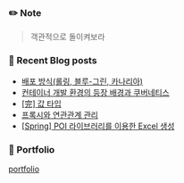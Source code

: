 ### ✏️ Note
> 객관적으로 돌이켜보라

### 📕 Recent Blog posts
<!-- BLOG-POST-LIST:START -->
- [배포 방식&lpar;롤링, 블루-그린, 카나리아&rpar;](https://kingpiggylab.tistory.com/367)
- [컨테이너 개발 환경의 등장 배경과 쿠버네티스](https://kingpiggylab.tistory.com/366)
- [[完] 값 타입](https://kingpiggylab.tistory.com/364)
- [프록시와 연관관계 관리](https://kingpiggylab.tistory.com/363)
- [[Spring] POI 라이브러리를 이용한 Excel 생성](https://kingpiggylab.tistory.com/361)
<!-- BLOG-POST-LIST:END -->

### 📄 Portfolio

<a href="https://bit.ly/3mNbb0w" target="_blank">portfolio</a>

<!--
**HoonDragonite/HoonDragonite** is a ✨ _special_ ✨ repository because its `README.md` (this file) appears on your GitHub profile.

Here are some ideas to get you started:

- 🔭 I’m currently working on ...
- 🌱 I’m currently learning ...
- 👯 I’m looking to collaborate on ...
- 🤔 I’m looking for help with ...
- 💬 Ask me about ...
- 📫 How to reach me: ...
- 😄 Pronouns: ...
- ⚡ Fun fact: ...
-->
